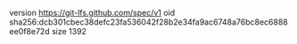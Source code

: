 version https://git-lfs.github.com/spec/v1
oid sha256:dcb301cbec38defc23fa536042f28b2e34fa9ac6748a76bc8ec6888ee0f8e72d
size 1392
